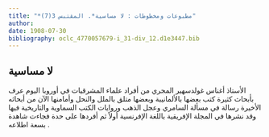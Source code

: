 ```yaml
---
title: "*مطبوعات ومخطوطات : لا مساسية*. المقتبس 3(7)"
author: 
date: 1908-07-30
bibliography: oclc_4770057679-i_31-div_12.d1e3447.bib
---
```




##  لا مساسية 


 الأستاذ أغناس غولدسهير  المجري من أفراد علماء المشرقيات في أوروبا اليوم عرف بأبحاث كثيرة كتب بعضها بالألمانيبة وبعضها متلق بالملل والنحل وأمامنها الآن من أبحاثه الأخيرة رسالة في مسألة السامري وعجل الذهب وروايات الكتب السماوية والتاريخية فيها وقد نشرها في  المجلة الإفريقية  باللغة الإفرنسية أولاً ثم أفردها على حدة فجاءت شاهدة بسعة اطلاعه  . 
